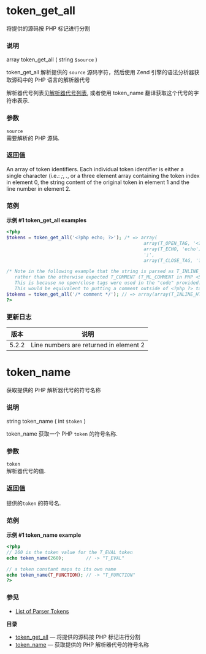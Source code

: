 token\_get\_all
===============

将提供的源码按 PHP 标记进行分割

### 说明

<span class="type">array</span> <span
class="methodname">token\_get\_all</span> ( <span
class="methodparam"><span class="type">string</span> `$source`</span> )

<span class="function">token\_get\_all</span> 解析提供的 `source`
源码字符，然后使用 Zend 引擎的语法分析器获取源码中的 PHP
语言的解析器代号

解析器代号列表见<a href="/tokens.html" class="xref">解析器代号列表</a>,
或者使用 <span class="function">token\_name</span>
翻译获取这个代号的字符串表示.

### 参数

`source`  
需要解析的 PHP 源码.

### 返回值

An array of token identifiers. Each individual token identifier is
either a single character (i.e.: *;*, *.*, or a three element array
containing the token index in element 0, the string content of the
original token in element 1 and the line number in element 2.

### 范例

**示例 \#1 <span class="function">token\_get\_all</span> examples**

``` php
<?php
$tokens = token_get_all('<?php echo; ?>'); /* => array(
                                                  array(T_OPEN_TAG, '<?php'), 
                                                  array(T_ECHO, 'echo'),
                                                  ';',
                                                  array(T_CLOSE_TAG, '?>') ); */

/* Note in the following example that the string is parsed as T_INLINE_HTML
   rather than the otherwise expected T_COMMENT (T_ML_COMMENT in PHP <5).
   This is because no open/close tags were used in the "code" provided.
   This would be equivalent to putting a comment outside of <?php ?> tags in a normal file. */
$tokens = token_get_all('/* comment */'); // => array(array(T_INLINE_HTML, '/* comment */'));
?>
```

### 更新日志

| 版本  | 说明                                   |
|-------|----------------------------------------|
| 5.2.2 | Line numbers are returned in element 2 |

token\_name
===========

获取提供的 PHP 解析器代号的符号名称

### 说明

<span class="type">string</span> <span
class="methodname">token\_name</span> ( <span class="methodparam"><span
class="type">int</span> `$token`</span> )

<span class="function">token\_name</span> 获取一个 PHP `token`
的符号名称.

### 参数

`token`  
解析器代号的值.

### 返回值

提供的`token` 的符号名.

### 范例

**示例 \#1 <span class="function">token\_name</span> example**

``` php
<?php
// 260 is the token value for the T_EVAL token
echo token_name(260);        // -> "T_EVAL"

// a token constant maps to its own name
echo token_name(T_FUNCTION); // -> "T_FUNCTION"
?>
```

### 参见

-   <a href="/tokens.html" class="link">List of Parser Tokens</a>

**目录**

-   [token\_get\_all](/ref/tokenizer.html#token_get_all) —
    将提供的源码按 PHP 标记进行分割
-   [token\_name](/ref/tokenizer.html#token_name) — 获取提供的 PHP
    解析器代号的符号名称
